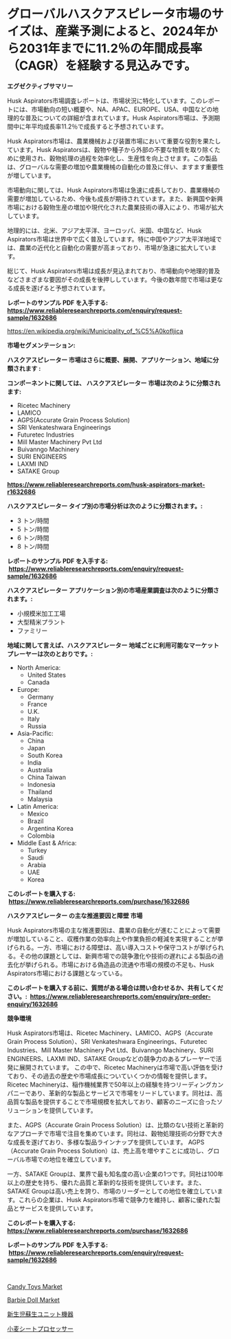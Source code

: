 <p><h1>グローバルハスクアスピレータ市場のサイズは、産業予測によると、2024年から2031年までに11.2％の年間成長率（CAGR）を経験する見込みです。</h1></p><p><strong>エグゼクティブサマリー</strong></p>
<p><p>Husk Aspirators市場調査レポートは、市場状況に特化しています。このレポートには、市場動向の短い概要や、NA、APAC、EUROPE、USA、中国などの地理的な普及についての詳細が含まれています。Husk Aspirators市場は、予測期間中に年平均成長率11.2％で成長すると予想されています。</p><p>Husk Aspirators市場は、農業機械および装置市場において重要な役割を果たしています。Husk Aspiratorsは、穀物や種子から外部の不要な物質を取り除くために使用され、穀物処理の過程を効率化し、生産性を向上させます。この製品は、グローバルな需要の増加や農業機械の自動化の普及に伴い、ますます重要性が増しています。</p><p>市場動向に関しては、Husk Aspirators市場は急速に成長しており、農業機械の需要が増加しているため、今後も成長が期待されています。また、新興国や新興市場における穀物生産の増加や現代化された農業技術の導入により、市場が拡大しています。</p><p>地理的には、北米、アジア太平洋、ヨーロッパ、米国、中国など、Husk Aspirators市場は世界中で広く普及しています。特に中国やアジア太平洋地域では、農業の近代化と自動化の需要が高まっており、市場が急速に拡大しています。</p><p>総じて、Husk Aspirators市場は成長が見込まれており、市場動向や地理的普及などさまざまな要因がその成長を後押ししています。今後の数年間で市場は更なる成長を遂げると予想されています。</p></p>
<p><strong>レポートのサンプル PDF を入手する: <a href="https://www.reliableresearchreports.com/enquiry/request-sample/1632686">https://www.reliableresearchreports.com/enquiry/request-sample/1632686</a></strong></p>
<p><a href="https://en.wikipedia.org/wiki/Municipality_of_%C5%A0kofljica">https://en.wikipedia.org/wiki/Municipality_of_%C5%A0kofljica</a></p>
<p><strong>市場セグメンテーション:</strong></p>
<p><strong> ハスクアスピレーター 市場はさらに概要、展開、アプリケーション、地域に分類されます :</strong></p>
<p><strong>コンポーネントに関しては、 ハスクアスピレーター 市場は次のように分類されます: &nbsp;</strong></p>
<p><ul><li>Ricetec Machinery</li><li>LAMICO</li><li>AGPS(Accurate Grain Process Solution)</li><li>SRI Venkateshwara Engineerings</li><li>Futuretec Industries</li><li>Mill Master Machinery Pvt Ltd</li><li>Buivanngo Machinery</li><li>SURI ENGINEERS</li><li>LAXMI IND</li><li>SATAKE Group</li></ul></p>
<p><strong><a href="https://www.reliableresearchreports.com/husk-aspirators-market-r1632686">https://www.reliableresearchreports.com/husk-aspirators-market-r1632686</a></strong></p>
<p><strong> ハスクアスピレーター タイプ別の市場分析は次のように分類されます。:</strong></p>
<p><ul><li>3 トン/時間</li><li>5 トン/時間</li><li>6 トン/時間</li><li>8 トン/時間</li></ul></p>
<p><strong>レポートのサンプル PDF を入手する: &nbsp;<a href="https://www.reliableresearchreports.com/enquiry/request-sample/1632686">https://www.reliableresearchreports.com/enquiry/request-sample/1632686</a></strong></p>
<p><strong> ハスクアスピレーター アプリケーション別の市場産業調査は次のように分類されます。:</strong></p>
<p><ul><li>小規模米加工工場</li><li>大型精米プラント</li><li>ファミリー</li></ul></p>
<p><strong>地域に関して言えば、ハスクアスピレーター 地域ごとに利用可能なマーケットプレーヤーは次のとおりです。:</strong></p>
<p><ul>
    <li>
        North America:
        <ul>
            <li>United States</li>
            <li>Canada</li>
        </ul>
    </li>
    <li>
        Europe:
        <ul>
            <li>Germany</li>
            <li>France</li>
            <li>U.K.</li>
            <li>Italy</li>
            <li>Russia</li>
        </ul>
    </li>
    <li>
        Asia-Pacific:
        <ul>
            <li>China</li>
            <li>Japan</li>
            <li>South Korea</li>
            <li>India</li>
            <li>Australia</li>
            <li>China Taiwan</li>
            <li>Indonesia</li>
            <li>Thailand</li>
            <li>Malaysia</li>
        </ul>
    </li>
    <li>
        Latin America:
        <ul>
            <li>Mexico</li>
            <li>Brazil</li>
            <li>Argentina Korea</li>
            <li>Colombia</li>
        </ul>
    </li>
    <li>
        Middle East & Africa:
        <ul>
            <li>Turkey</li>
            <li>Saudi</li>
            <li>Arabia</li>
            <li>UAE</li>
            <li>Korea</li>
        </ul>
    </li>
    </ul></p>
<p><strong>このレポートを購入する: &nbsp;<a href="https://www.reliableresearchreports.com/purchase/1632686">https://www.reliableresearchreports.com/purchase/1632686</a></strong></p>
<p><strong>ハスクアスピレーター の主な推進要因と障壁 市場</strong></p>
<p><p>Husk Aspirators市場の主な推進要因は、農業の自動化が進むことによって需要が増加していること、収穫作業の効率向上や作業負担の軽減を実現することが挙げられる。一方、市場における障壁は、高い導入コストや保守コストが挙げられる。その他の課題としては、新興市場での競争激化や技術の遅れによる製品の過去化が挙げられる。市場における偽造品の流通や市場の規模の不足も、Husk Aspirators市場における課題となっている。</p></p>
<p><strong>このレポートを購入する前に、質問がある場合は問い合わせるか、共有してください。:&nbsp; <a href="https://www.reliableresearchreports.com/enquiry/pre-order-enquiry/1632686">https://www.reliableresearchreports.com/enquiry/pre-order-enquiry/1632686</a></strong></p>
<p><strong>競争環境</strong></p>
<p><p>Husk Aspirators市場は、Ricetec Machinery、LAMICO、AGPS（Accurate Grain Process Solution）、SRI Venkateshwara Engineerings、Futuretec Industries、Mill Master Machinery Pvt Ltd、Buivanngo Machinery、SURI ENGINEERS、LAXMI IND、SATAKE Groupなどの競争力のあるプレーヤーで活発に展開されています。 この中で、Ricetec Machineryは市場で高い評価を受けており、その過去の歴史や市場成長についていくつかの情報を提供します。 Ricetec Machineryは、稲作機械業界で50年以上の経験を持つリーディングカンパニーであり、革新的な製品とサービスで市場をリードしています。同社は、高品質な製品を提供することで市場規模を拡大しており、顧客のニーズに合ったソリューションを提供しています。</p><p>また、AGPS（Accurate Grain Process Solution）は、比類のない技術と革新的なアプローチで市場で注目を集めています。同社は、穀物処理技術の分野で大きな成長を遂げており、多様な製品ラインナップを提供しています。 AGPS（Accurate Grain Process Solution）は、売上高を増やすことに成功し、グローバル市場での地位を確立しています。</p><p>一方、SATAKE Groupは、業界で最も知名度の高い企業の1つです。同社は100年以上の歴史を持ち、優れた品質と革新的な技術を提供しています。また、SATAKE Groupは高い売上を誇り、市場のリーダーとしての地位を確立しています。これらの企業は、Husk Aspirators市場で競争力を維持し、顧客に優れた製品とサービスを提供しています。</p></p>
<p><strong>このレポートを購入する: &nbsp; <a href="https://www.reliableresearchreports.com/purchase/1632686">https://www.reliableresearchreports.com/purchase/1632686</a></strong></p>
<p><strong>レポートのサンプル PDF を入手する: &nbsp;<a href="https://www.reliableresearchreports.com/enquiry/request-sample/1632686">https://www.reliableresearchreports.com/enquiry/request-sample/1632686</a></strong><strong></strong></p>
<p>&nbsp;</p>
<p><p><a href="https://github.com/zcbxbnir25/Market-Research-Report-List-1/blob/main/candy-toys-market.md">Candy Toys Market</a></p><p><a href="https://github.com/mhrnetwork1/Market-Research-Report-List-1/blob/main/barbie-doll-market.md">Barbie Doll Market</a></p><p><a href="https://github.com/RandallRunte2023/Market-Research-Report-List-1/blob/main/9969208179095.md">新生児蘇生ユニット機器</a></p><p><a href="https://github.com/TerrellConn/Market-Research-Report-List-2/blob/main/1814070179094.md">小麦シートプロセッサー</a></p></p>